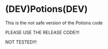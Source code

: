 (DEV)Potions(DEV)
=======
This is the not safe version of the Potions code 

PLEASE USE THE RELEASE CODE!!!

NOT TESTED!!!
